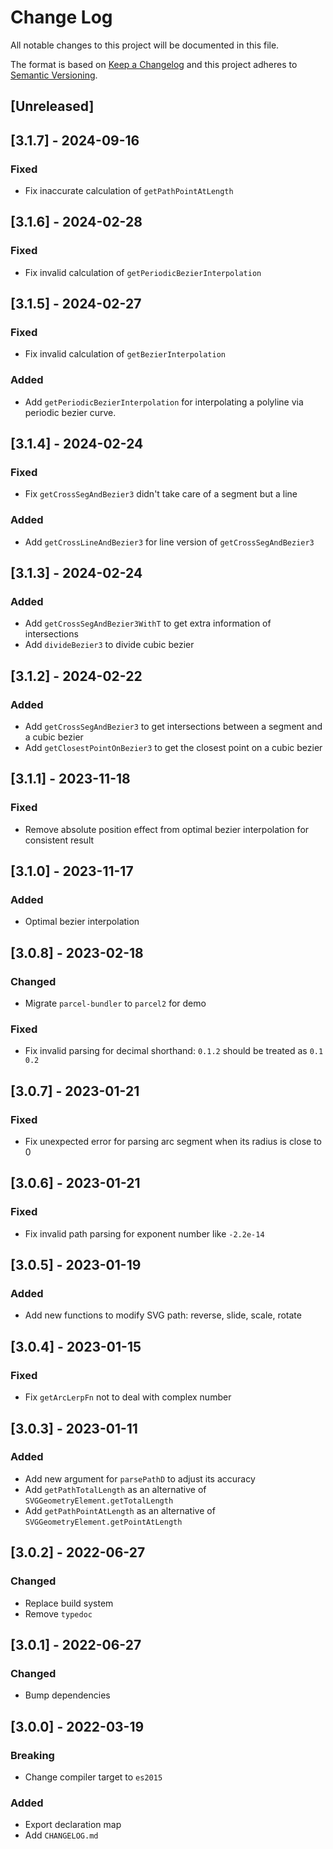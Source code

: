 # Change Log
All notable changes to this project will be documented in this file.

The format is based on [Keep a Changelog](http://keepachangelog.com/)
and this project adheres to [Semantic Versioning](http://semver.org/).

## [Unreleased]
## [3.1.7] - 2024-09-16
### Fixed
- Fix inaccurate calculation of `getPathPointAtLength`

## [3.1.6] - 2024-02-28
### Fixed
- Fix invalid calculation of `getPeriodicBezierInterpolation`

## [3.1.5] - 2024-02-27
### Fixed
- Fix invalid calculation of `getBezierInterpolation`

### Added
- Add `getPeriodicBezierInterpolation` for interpolating a polyline via periodic bezier curve.

## [3.1.4] - 2024-02-24
### Fixed
- Fix `getCrossSegAndBezier3` didn't take care of a segment but a line

### Added
- Add `getCrossLineAndBezier3` for line version of `getCrossSegAndBezier3`

## [3.1.3] - 2024-02-24
### Added
- Add `getCrossSegAndBezier3WithT` to get extra information of intersections
- Add `divideBezier3` to divide cubic bezier

## [3.1.2] - 2024-02-22
### Added
- Add `getCrossSegAndBezier3` to get intersections between a segment and a cubic bezier
- Add `getClosestPointOnBezier3` to get the closest point on a cubic bezier

## [3.1.1] - 2023-11-18
### Fixed
- Remove absolute position effect from optimal bezier interpolation for consistent result

## [3.1.0] - 2023-11-17
### Added
- Optimal bezier interpolation

## [3.0.8] - 2023-02-18
### Changed
- Migrate `parcel-bundler` to `parcel2` for demo

### Fixed
- Fix invalid parsing for decimal shorthand: `0.1.2` should be treated as `0.1 0.2`

## [3.0.7] - 2023-01-21
### Fixed
- Fix unexpected error for parsing arc segment when its radius is close to 0

## [3.0.6] - 2023-01-21
### Fixed
- Fix invalid path parsing for exponent number like `-2.2e-14`

## [3.0.5] - 2023-01-19
### Added
- Add new functions to modify SVG path: reverse, slide, scale, rotate

## [3.0.4] - 2023-01-15
### Fixed
- Fix `getArcLerpFn` not to deal with complex number

## [3.0.3] - 2023-01-11
### Added
- Add new argument for `parsePathD` to adjust its accuracy
- Add `getPathTotalLength` as an alternative of `SVGGeometryElement.getTotalLength`
- Add `getPathPointAtLength` as an alternative of `SVGGeometryElement.getPointAtLength`

## [3.0.2] - 2022-06-27
### Changed
- Replace build system
- Remove `typedoc`

## [3.0.1] - 2022-06-27
### Changed
- Bump dependencies

## [3.0.0] - 2022-03-19
### Breaking
- Change compiler target to `es2015`

### Added
- Export declaration map
- Add `CHANGELOG.md`
